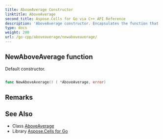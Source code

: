 ```yaml
---
title: AboveAverage Constructor 
linktitle: AboveAverage
second_title: Aspose.Cells for Go via C++ API Reference
description: 'AboveAverage constructor. Encapsulates the function that represents newaboveaverage in Go.'
type: docs
weight: 200
url: /go-cpp/aboveaverage/newaboveaverage/
---
```


## NewAboveAverage function

Default constructor.

```go

func NewAboveAverage() ( *AboveAverage, error)

```

## Remarks


## See Also

* Class [AboveAverage](../)
* Library [Aspose.Cells for Go](../../)
